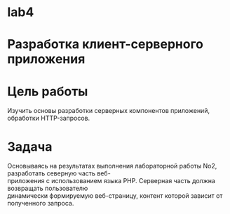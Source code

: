# lab4

# Разработка клиент-серверного приложения 
# Цель работы  
Изучить основы разработки серверных компонентов приложений, обработки HTTP-запросов.  
# Задача  
Основываясь на результатах выполнения лабораторной работы No2, разработать северную часть веб-  
приложения с использованием языка PHP. Серверная часть должна возвращать пользователю  
динамически формируемую веб-страницу, контент которой зависит от полученного запроса.  
